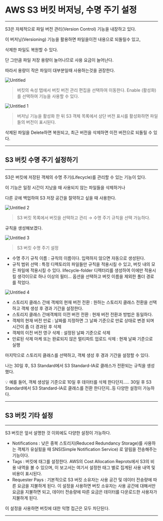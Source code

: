 # AWS S3 버킷 버저닝, 수명 주기 설정

---

S3은 자체적으로 파일 버전 관리(Version Control) 기능을 내장하고 있다.

이 버저닝(Versioning) 기능을 활용하면 파일을이전 내용으로 되돌릴수 있고,

삭제한 파일도 복원할 수 있다.

단 그만큼 파일 저장 용량이 늘어나므로 사용 요금이 늘어난다.

따라서 용량이 작은 파일이 대부분일때 사용하는것을 권장한다.

![Untitled](https://user-images.githubusercontent.com/84123877/182508486-93640f4d-508c-4632-a2f3-87971c465733.png)

> 버킷의 속성 탭에서 버킷 버전 관리 편집을 선택하여 이동한다.
Enable (활성화) 를 선택하여 기능을 사용할 수 있다.
> 

![Untitled 1](https://user-images.githubusercontent.com/84123877/182508479-9cd68691-a661-4ad7-a582-51cca84ec785.png)

> 버저닝 기능을 활성화 한 뒤 S3 객체 목록에서 상단 버전 표시를 활성화하면
파일들의 버전이 표시된다.
> 

삭제된 파일을 Delete하면 복원되고, 최근 버전을 삭제하면 이전 버전으로 되돌릴 수 있다.

---

## S3 버킷 수명 주기 설정하기

---

S3은 버킷에 저장된 객체의 수명 주기(Lifecycle)를 관리할 수 있는 기능이 있다.

이 기능은 일정 시간이 지났을 때 사용되지 않는 파일들을 삭제하거나

다른 곳에 백업하여 S3 저장 공간을 절약하고 싶을 때 사용한다.

![Untitled 2](https://user-images.githubusercontent.com/84123877/182508483-22aac950-aa62-4d40-8a9b-7e2fa41a50ae.png)

> S3 버킷 목록에서 버킷을 선택하고 관리 → 수명 주기 규칙을 선택 가능하다.
> 

규칙을 생성해보겠다.

![Untitled 3](https://user-images.githubusercontent.com/84123877/182508484-450711f9-925d-44a3-b001-77b3f599c8f6.png)

> S3 버킷 수명 주기 설정
> 
- 수명 주기 규칙 이름
: 규칙의 이름이다. 입력하지 않으면 자동으로 생성된다.
- 규칙 범위 선택
: 특정 디렉토리의 파일들만 규칙을 적용시킬 수 있고, 버킷 내의 모든 파일에 적용시킬 수 있다.
lifecycle-folder 디렉터리를 생성하여 이에만 적용시킬 생각이므로
하나 이상의 필터… 옵션을 선택하고 버킷 이름을 제외한  폴더 경로를 적었다.

![Untitled 4](https://user-images.githubusercontent.com/84123877/182508485-dd262593-2f76-496e-877d-5530820962d4.png)

- 스토리지 클래스 간에 객체의 현재 버전 전환
: 원하는 스토리지 클래스 전환을 선택하고 객체 생성 후 경과 기간을 설정한다.
- 스토리지 클래스 간에객체의 이전 버전 전환
: 현재 버전 전환과 방법은 동일하다.
- 객체의 현재 버전 만료
: 날짜를 지정하면 그 날짜 기준으로 만료 상태로 변경 되며 시간이 좀 더 경과된 후 삭제
- 객체의 이전 버전 영구 삭제
: 설정된 날짜 기준으로 삭제
- 만료된 삭제 마케 또는 완료되지 않은 멀티파트 업로드 삭제
: 현재 날짜 기준으로 실행

마지막으로 스토리지 클래스를 선택하고, 객체 생성 후 경과 기간을  설정할 수 있다.

나는 30일 후, S3 Standard에서 S3 Standard-IA로 클래스가 전환되는 규칙을 생성했다.

<aside>
💡 예를 들어, 객체 생성일 기준으로 10일 후 데이터를 삭제 한다던지…..
30일 후 S3 Standard에서 S3 Standard-IA로 클래스를 전환 한다던지..등 다양한 
설정이 가능하다.

</aside>

---

## S3 버킷 기타 설정

---

S3 버킷은 앞서 설명한 것 이외에도 다양한 설정이 가능하다.

- Notifications 
: 낮은 중복 스토리지(Reduced Redundancy Storage)를 사용하는 객체가 유실됬을 때
SNS(Simple Notification Service) 로 알림을 전송해주는 기능이다.
- Tags
: 버킷에 태그를 설정한다. AWS의 Cost Allocation Reprots에서 S3의 비용 내역을 볼 수 있으며,
이 보고서는 여기서 설정한 태그 별로 집계된 사용 내역 및 비용이 표시된다.
- Requester Pays
: 기본적으로 S3 버킷 소유자는 사용 공간 및 데이터 전송량에 따른 요금을 지불하게 된다.
이 설정을 사용하면 버킷 소유자는 사용 공간에 대해서만 요금을 지불하면 되고,
데이터 전송량에 따른 요금은 데이터를 다운로드한 사용자가 지불하게 된다.

이 설정을 사용하면 버킷에 대한 익명 접근은 모두 차단된다.

---
